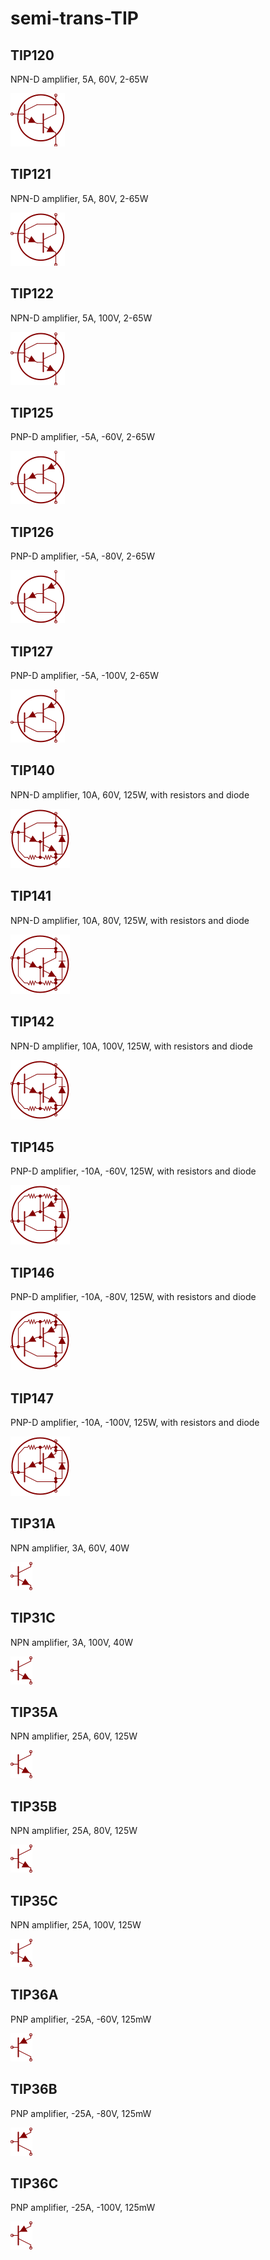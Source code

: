 # semi-trans-TIP

## TIP120
NPN-D amplifier, 5A, 60V, 2-65W

![TIP120__1__1](/images/semi-trans-TIP__TIP120__1__1.png?raw=true) 
## TIP121
NPN-D amplifier, 5A, 80V, 2-65W

![TIP121__1__1](/images/semi-trans-TIP__TIP121__1__1.png?raw=true) 
## TIP122
NPN-D amplifier, 5A, 100V, 2-65W

![TIP122__1__1](/images/semi-trans-TIP__TIP122__1__1.png?raw=true) 
## TIP125
PNP-D amplifier, -5A, -60V, 2-65W

![TIP125__1__1](/images/semi-trans-TIP__TIP125__1__1.png?raw=true) 
## TIP126
PNP-D amplifier, -5A, -80V, 2-65W

![TIP126__1__1](/images/semi-trans-TIP__TIP126__1__1.png?raw=true) 
## TIP127
PNP-D amplifier, -5A, -100V, 2-65W

![TIP127__1__1](/images/semi-trans-TIP__TIP127__1__1.png?raw=true) 
## TIP140
NPN-D amplifier, 10A, 60V, 125W, with resistors and diode

![TIP140__1__1](/images/semi-trans-TIP__TIP140__1__1.png?raw=true) 
## TIP141
NPN-D amplifier, 10A, 80V, 125W, with resistors and diode

![TIP141__1__1](/images/semi-trans-TIP__TIP141__1__1.png?raw=true) 
## TIP142
NPN-D amplifier, 10A, 100V, 125W, with resistors and diode

![TIP142__1__1](/images/semi-trans-TIP__TIP142__1__1.png?raw=true) 
## TIP145
PNP-D amplifier, -10A, -60V, 125W, with resistors and diode

![TIP145__1__1](/images/semi-trans-TIP__TIP145__1__1.png?raw=true) 
## TIP146
PNP-D amplifier, -10A, -80V, 125W, with resistors and diode

![TIP146__1__1](/images/semi-trans-TIP__TIP146__1__1.png?raw=true) 
## TIP147
PNP-D amplifier, -10A, -100V, 125W, with resistors and diode

![TIP147__1__1](/images/semi-trans-TIP__TIP147__1__1.png?raw=true) 
## TIP31A
NPN amplifier, 3A, 60V, 40W

![TIP31A__1__1](/images/semi-trans-TIP__TIP31A__1__1.png?raw=true) 
## TIP31C
NPN amplifier, 3A, 100V, 40W

![TIP31C__1__1](/images/semi-trans-TIP__TIP31C__1__1.png?raw=true) 
## TIP35A
NPN amplifier, 25A, 60V, 125W

![TIP35A__1__1](/images/semi-trans-TIP__TIP35A__1__1.png?raw=true) 
## TIP35B
NPN amplifier, 25A, 80V, 125W

![TIP35B__1__1](/images/semi-trans-TIP__TIP35B__1__1.png?raw=true) 
## TIP35C
NPN amplifier, 25A, 100V, 125W

![TIP35C__1__1](/images/semi-trans-TIP__TIP35C__1__1.png?raw=true) 
## TIP36A
PNP amplifier, -25A, -60V, 125mW

![TIP36A__1__1](/images/semi-trans-TIP__TIP36A__1__1.png?raw=true) 
## TIP36B
PNP amplifier, -25A, -80V, 125mW

![TIP36B__1__1](/images/semi-trans-TIP__TIP36B__1__1.png?raw=true) 
## TIP36C
PNP amplifier, -25A, -100V, 125mW

![TIP36C__1__1](/images/semi-trans-TIP__TIP36C__1__1.png?raw=true) 

